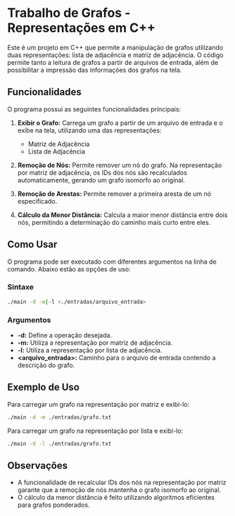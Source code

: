 # Trabalho de Grafos - Representações em C++

Este é um projeto em C++ que permite a manipulação de grafos utilizando duas representações: lista de adjacência e matriz de adjacência. O código permite tanto a leitura de grafos a partir de arquivos de entrada, além de possibilitar a impressão das informações dos grafos na tela.

## Funcionalidades

O programa possui as seguintes funcionalidades principais:

1. **Exibir o Grafo:** Carrega um grafo a partir de um arquivo de entrada e o exibe na tela, utilizando uma das representações:
   - Matriz de Adjacência
   - Lista de Adjacência

2. **Remoção de Nós:** Permite remover um nó do grafo. Na representação por matriz de adjacência, os IDs dos nós são recalculados automaticamente, gerando um grafo isomorfo ao original.

3. **Remoção de Arestas:** Permite remover a primeira aresta de um nó especificado.

4. **Cálculo da Menor Distância:** Calcula a maior menor distância entre dois nós, permitindo a determinação do caminho mais curto entre eles.

## Como Usar

O programa pode ser executado com diferentes argumentos na linha de comando. Abaixo estão as opções de uso:

### Sintaxe
```bash
./main -d -m|-l <./entradas/arquivo_entrada>
```

### Argumentos
- **-d:** Define a operação desejada.
- **-m:** Utiliza a representação por matriz de adjacência.
- **-l:** Utiliza a representação por lista de adjacência.
- **<arquivo_entrada>:** Caminho para o arquivo de entrada contendo a descrição do grafo.

## Exemplo de Uso
Para carregar um grafo na representação por matriz e exibi-lo:
```bash
./main -d -m ./entradas/grafo.txt
```

Para carregar um grafo na representação por lista e exibi-lo:
```bash
./main -d -l ./entradas/grafo.txt
```

## Observações
- A funcionalidade de recalcular IDs dos nós na representação por matriz garante que a remoção de nós mantenha o grafo isomorfo ao original.
- O cálculo da menor distância é feito utilizando algoritmos eficientes para grafos ponderados.


